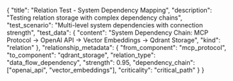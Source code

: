 {
  "title": "Relation Test - System Dependency Mapping",
  "description": "Testing relation storage with complex dependency chains",
  "test_scenario": "Multi-level system dependencies with connection strength",
  "test_data": {
    "content": "System Dependency Chain: MCP Protocol → OpenAI API → Vector Embeddings → Qdrant Storage",
    "kind": "relation"
  },
  "relationship_metadata": {
    "from_component": "mcp_protocol",
    "to_component": "qdrant_storage",
    "relation_type": "data_flow_dependency",
    "strength": 0.95,
    "dependency_chain": ["openai_api", "vector_embeddings"],
    "criticality": "critical_path"
  }
}